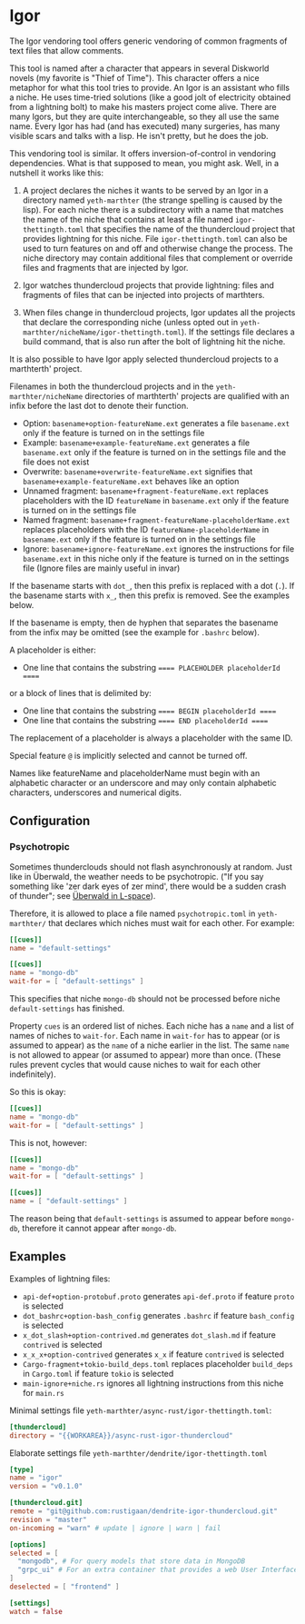 # Igor

The Igor vendoring tool offers generic vendoring of common fragments of text files that allow comments.

This tool is named after a character that appears in several Diskworld novels (my favorite is "Thief of Time"). This character offers a nice metaphor for what this tool tries to provide.
An Igor is an assistant who fills a niche. He uses time-tried solutions (like a good jolt of electricity obtained from a lightning bolt) to make his masters project come alive. There are many Igors, but they are quite interchangeable, so they all use the same name.
Every Igor has had (and has executed) many surgeries, has many visible scars and talks with a lisp. He isn't pretty, but he does the job.

This vendoring tool is similar. It offers inversion-of-control in vendoring dependencies. What is that supposed to mean, you might ask. Well, in a nutshell it works like this:

1. A project declares the niches it wants to be served by an Igor in a directory named `yeth-marthter` (the strange spelling is caused by the lisp). For each niche there is a subdirectory with a name that matches the name of the niche that contains at least a file named `igor-thettingth.toml` that specifies the name of the thundercloud project that provides lightning for this niche. File `igor-thettingth.toml` can also be used to turn features on and off and otherwise change the process. The niche directory may contain additional files that complement or override files and fragments that are injected by Igor.

2. Igor watches thundercloud projects that provide lightning: files and fragments of files that can be injected into projects of marthters.

3. When files change in thundercloud projects, Igor updates all the projects that declare the corresponding niche (unless opted out in `yeth-marthter/nicheName/igor-thettingth.toml`). If the settings file declares a build command, that is also run after the bolt of lightning hit the niche.

It is also possible to have Igor apply selected thundercloud projects to a marthterth' project.

Filenames in both the thundercloud projects and in the `yeth-marthter/nicheName` directories of marthterth' projects are qualified with an infix before the last dot to denote their function.

* Option: `basename+option-featureName.ext` generates a file `basename.ext` only if the feature is turned on in the settings file
* Example: `basename+example-featureName.ext` generates a file `basename.ext` only if the feature is turned on in the settings file and the file does not exist
* Overwrite: `basename+overwrite-featureName.ext` signifies that `basename+example-featureName.ext` behaves like an option
* Unnamed fragment: `basename+fragment-featureName.ext` replaces placeholders with the ID `featureName` in `basename.ext` only if the feature is turned on in the settings file
* Named fragment: `basename+fragment-featureName-placeholderName.ext` replaces placeholders with the ID `featureName-placeholderName` in `basename.ext` only if the feature is turned on in the settings file
* Ignore: `basename+ignore-featureName.ext` ignores the instructions for file `basename.ext` in this niche only if the feature is turned on in the settings file (Ignore files are mainly useful in invar)

If the basename starts with `dot_`, then this prefix is replaced with a dot (`.`). If the basename starts with `x_`, then this prefix is removed. See the examples below.

If the basename is empty, then de hyphen that separates the basename from the infix may be omitted (see the example for `.bashrc` below).

A placeholder is either:

* One line that contains the substring `==== PLACEHOLDER placeholderId ====`

or a block of lines that is delimited by:

* One line that contains the substring `==== BEGIN placeholderId ====`
* One line that contains the substring `==== END placeholderId ====`

The replacement of a placeholder is always a placeholder with the same ID.

Special feature `@` is implicitly selected and cannot be turned off.

Names like featureName and placeholderName must begin with an alphabetic character or an underscore and may only contain alphabetic characters, underscores and numerical digits.

## Configuration

### Psychotropic

Sometimes thunderclouds should not flash asynchronously at random. Just like in Überwald, the weather needs to be psychotropic. ("If you say something like 'zer dark eyes of zer mind', there would be a sudden crash of thunder"; see [Überwald in L-space](https://wiki.lspace.org/%C3%9Cberwald)).

Therefore, it is allowed to place a file named `psychotropic.toml` in `yeth-marthter/` that declares which niches must wait for each other. For example:

```toml
[[cues]]
name = "default-settings"

[[cues]]
name = "mongo-db"
wait-for = [ "default-settings" ]
```

This specifies that niche `mongo-db` should not be processed before niche `default-settings` has finished.

Property `cues` is an ordered list of niches. Each niche has a `name` and a list of names of niches to `wait-for`. Each name in `wait-for` has to appear (or is assumed to appear) as the `name` of a niche earlier in the list. The same `name` is not allowed to appear (or assumed to appear) more than once. (These rules prevent cycles that would cause niches to wait for each other indefinitely).

So this is okay:

```toml
[[cues]]
name = "mongo-db"
wait-for = [ "default-settings" ]
```

This is not, however:

```toml
[[cues]]
name = "mongo-db"
wait-for = [ "default-settings" ]

[[cues]]
name = [ "default-settings" ]
```

The reason being that `default-settings` is assumed to appear before `mongo-db`, therefore it cannot appear after `mongo-db`.

## Examples

Examples of lightning files:

* `api-def+option-protobuf.proto` generates `api-def.proto` if feature `proto` is selected
* `dot_bashrc+option-bash_config` generates `.bashrc` if feature `bash_config` is selected
* `x_dot_slash+option-contrived.md` generates `dot_slash.md` if feature `contrived` is selected
* `x_x_x+option-contrived` generates `x_x` if feature `contrived` is selected
* `Cargo-fragment+tokio-build_deps.toml` replaces placeholder `build_deps` in `Cargo.toml` if feature `tokio` is selected
* `main-ignore+niche.rs` ignores all lightning instructions from this niche for `main.rs`

Minimal settings file `yeth-marthter/async-rust/igor-thettingth.toml`:
```toml
[thundercloud]
directory = "{{WORKAREA}}/async-rust-igor-thundercloud"
```

Elaborate settings file `yeth-marthter/dendrite/igor-thettingth.toml`
```toml
[type]
name = "igor"
version = "v0.1.0"

[thundercloud.git]
remote = "git@github.com:rustigaan/dendrite-igor-thundercloud.git"
revision = "master"
on-incoming = "warn" # update | ignore | warn | fail

[options]
selected = [
  "mongodb", # For query models that store data in MongoDB
  "grpc_ui" # For an extra container that provides a web User Interface to call the gRPC backend
]
deselected = [ "frontend" ]

[settings]
watch = false
```
